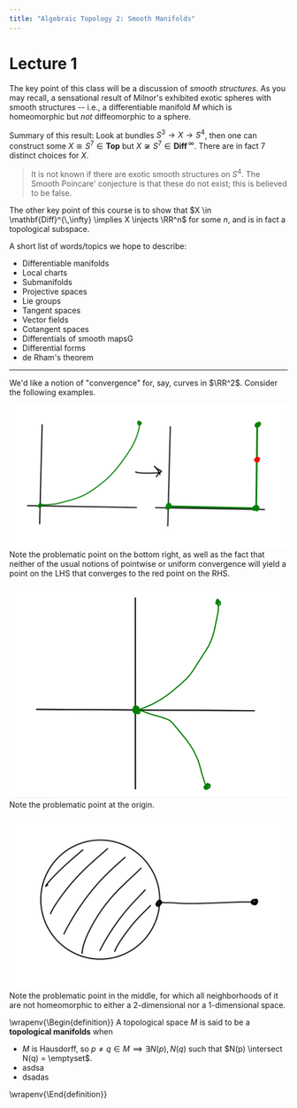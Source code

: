 ```yaml
---
title: "Algebraic Topology 2: Smooth Manifolds"
---
```


# Lecture 1

The key point of this class will be a discussion of *smooth structures*. As you may recall, a sensational result of Milnor's exhibited exotic spheres with smooth structures -- i.e., a differentiable manifold $M$ which is homeomorphic but *not* diffeomorphic to a sphere.

Summary of this result: Look at bundles $S^3 \to X \to S^4$, then one can construct some $X \cong S^7 \in \mathbf{Top}$ but $X \not \cong S^7 \in \mathbf{Diff}^{\,\infty}$. There are in fact 7 distinct choices for $X$.

> It is not known if there are exotic smooth structures on $S^4$. The Smooth Poincare' conjecture is that these do not exist; this is believed to be false.

The other key point of this course is to show that $X \in \mathbf{Diff}^{\,\infty} \implies X \injects \RR^n$ for some $n$, and is in fact a topological subspace.

A short list of words/topics we hope to describe:

- Differentiable manifolds
- Local charts
- Submanifolds
- Projective spaces
- Lie groups
- Tangent spaces
- Vector fields
- Cotangent spaces
- Differentials of smooth mapsG
- Differential forms
- de Rham's theorem

---

We'd like a notion of "convergence" for, say, curves in $\RR^2$. Consider the following examples.


![$y=x^n,~ n\to \infty$](figures/2019-08-16-00:38.png)
\
Note the problematic point on the bottom right, as well as the fact that neither of the usual notions of pointwise or uniform convergence will yield a point on the LHS that converges to the red point on the RHS.

![y^2 = x^3](figures/2019-08-16-01:09.png)
\
Note the problematic point at the origin.


![$D^2 \vee I$](figures/2019-08-16-01:10.png)
\
Note the problematic point in the middle, for which all neighborhoods of it are not homeomorphic to either a 2-dimensional nor a 1-dimensional space.

\wrapenv{\Begin{definition}}
A topological space $M$ is said to be a **topological manifolds**  when

- $M$ is Hausdorff, so $p\neq q \in M \implies \exists N(p), N(q)$ such that $N(p) \intersect N(q) = \emptyset$.
- asdsa
- dsadas


\wrapenv{\End{definition}}

